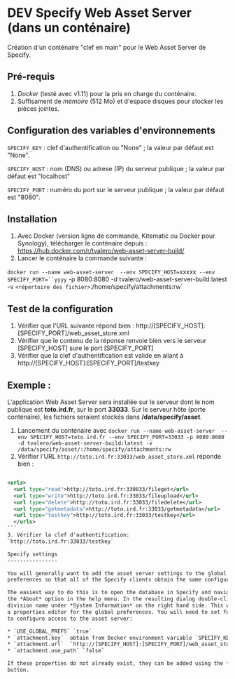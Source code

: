 DEV Specify Web Asset Server (dans un conténaire)
=====================================

Création d'un conténaire "clef en main" pour le Web Asset Server de Specify.


Pré-requis 
----------

1. *Docker* (testé avec v1.11) pour la pris en charge du conténaire.
2. Suffisament de *mémoire* (512 Mo) et d'espace disques pour stocker les pièces jointes. 


Configuration des variables d'environnements 
--------------------------------------------

`SPECIFY_KEY`  : clef d'authentification ou "None" ; la valeur par défaut est "None".

`SPECIFY_HOST` : nom (DNS) ou adrese (IP) du serveur publique ; la valeur par défaut est "localhost"

`SPECIFY_PORT` : numéro du port sur le serveur publique ; la valeur par défaut est "8080".

Installation
----------

1. Avec Docker (version ligne de commande, Kitematic ou Docker pour Synology), télécharger le conténaire depuis : https://hub.docker.com/r/tvalero/web-asset-server-build/
1. Lancer le conténaire la commande suivante :

 `docker run --name web-asset-server  --env SPECIFY_HOST=`xxxxx` --env SPECIFY_PORT=``yyyy`  -p 8080:8080 -d tvalero/web-asset-server-build:latest -v `<répertoire des fichier>`:/home/specify/attachments:rw`


Test de la configuration
------------------------

1. Vérifier que l'URL suivante répond bien : http://[SPECIFY_HOST]:[SPECIFY_PORT]/web_asset_store.xml
2. Vérifier que le contenu de la réponse renvoie bien vers le serveur [SPECIFY_HOST] sure le port [SPECIFY_PORT] 
3. Vérifier que la clef d'authentification est valide en allant à http://[SPECIFY_HOST]:[SPECIFY_PORT]/testkey

Exemple :
---------

L'application Web Asset Server sera installée sur le serveur dont le nom publique est **toto.ird.fr**, sur le port **33033**.
Sur le serveur hôte (porte conténaire), les fichiers seraient stockés dans **/data/specify/asset**.

1. Lancement du conténaire avec  `docker run --name web-asset-server  --env SPECIFY_HOST=toto.ird.fr --env SPECIFY_PORT=33033 -p 8080:8080 -d tvalero/web-asset-server-build:latest -v /data/specify/asset/:/home/specify/attachments:rw`
2. Vérifier l'URL `http://toto.ird.fr:33033/web_asset_store.xml` réponde bien :

````xml      

<urls>
  <url type="read">http://toto.ird.fr:330033/fileget</url>
  <url type="write">http://toto.ird.fr:33033/fileupload</url>
  <url type="delete">http://toto.ird.fr:33033/filedelete</url>
  <url type="getmetadata">http://toto.ird.fr:33033/getmetadata</url>
  <url type="testkey">http://toto.ird.fr:33033/testkey</url>
  </urls>
```
3. Vérifier la clef d'authentification: 
`http://toto.ird.fr:33033/testkey`

Specify settings
----------------

You will generally want to add the asset server settings to the global Specify 
preferences so that all of the Specify clients obtain the same configuration.

The easiest way to do this is to open the database in Specify and navigate to
the *About* option in the help menu. In the resulting dialog double-click on the
division name under *System Information* on the right hand side. This will open
a properties editor for the global preferences. You will need to set four properties
to configure access to the asset server:

* `USE_GLOBAL_PREFS` `true`
* `attachment.key`  obtain from Docker environment variable `SPECIFY_KEY` 
* `attachment.url`  `http://[SPECIFY_HOST]:[SPECIFY_PORT]/web_asset_store.xml` 
* `attachment.use_path` `false`

If these properties do not already exist, they can be added using the *Add Property*
button. 
